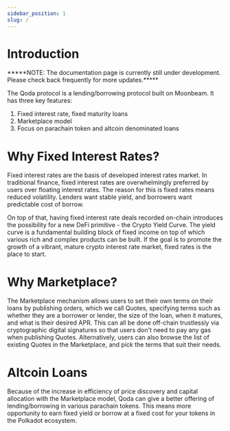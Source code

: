 ```yaml
---
sidebar_position: 1
slug: /
---
```



# Introduction

<p style={{ color: "red" }}>*****NOTE: The documentation page is currently still under development. Please check back frequently for more updates.*****</p>

The Qoda protocol is a lending/borrowing protocol built on Moonbeam. It has three key features:

1. Fixed interest rate, fixed maturity loans
2. Marketplace model
3. Focus on parachain token and altcoin denominated loans

# Why Fixed Interest Rates?

Fixed interest rates are the basis of developed interest rates market. In traditional finance, fixed interest rates are overwhelmingly preferred by users over floating interest rates. The reason for this is fixed rates means reduced volatility. Lenders want stable yield, and borrowers want predictable cost of borrow.

On top of that, having fixed interest rate deals recorded on-chain introduces the possibility for a new DeFi primitive - the Crypto Yield Curve. The yield curve is a fundamental building block of fixed income on top of which various rich and complex products can be built. If the goal is to promote the growth of a vibrant, mature crypto interest rate market, fixed rates is the place to start.

# Why Marketplace?

The Marketplace mechanism allows users to set their own terms on their loans by publishing orders, which we call Quotes, specifying terms such as whether they are a borrower or lender, the size of the loan, when it matures, and what is their desired APR. This can all be done off-chain trustlessly via cryptographic digital signatures so that users don't need to pay any gas when publishing Quotes. Alternatively, users can also browse the list of existing Quotes in the Marketplace, and pick the terms that suit their needs.

# Altcoin Loans

Because of the increase in efficiency of price discovery and capital allocation with the Marketplace model, Qoda can give a better offering of lending/borrowing in various parachain tokens. This means more opportunity to earn fixed yield or borrow at a fixed cost for your tokens in the Polkadot ecosystem.

